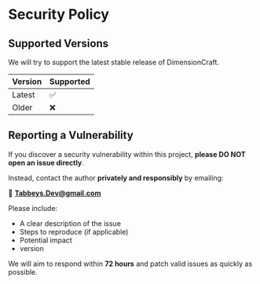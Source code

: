 # Security Policy

## Supported Versions

We will try to support the latest stable release of DimensionCraft.

| Version | Supported          |
| ------- | ------------------ |
| Latest  | ✅                 |
| Older   | ❌                 |

## Reporting a Vulnerability

If you discover a security vulnerability within this project, **please DO NOT open an issue directly**.

Instead, contact the author **privately and responsibly** by emailing:

📧 **Tabbeys.Dev@gmail.com**

Please include:
- A clear description of the issue
- Steps to reproduce (if applicable)
- Potential impact
- version

We will aim to respond within **72 hours** and patch valid issues as quickly as possible.
